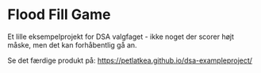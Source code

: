 # Flood Fill Game
Et lille eksempelprojekt for DSA valgfaget - ikke noget der scorer højt måske, men det kan forhåbentlig gå an.

Se det færdige produkt på: https://petlatkea.github.io/dsa-exampleproject/
